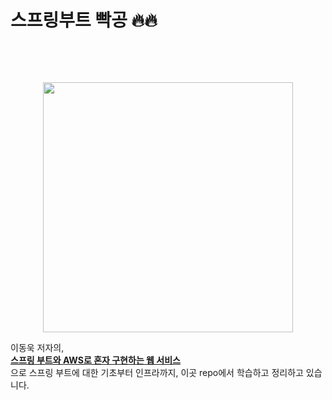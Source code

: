 # 스프링부트 빡공 🔥🔥

<img alt="" src="https://img.shields.io/badge/Java-11.0.1-yellow?style=flat-square&logo=java"> <img alt="" src="https://img.shields.io/badge/SpringBoot__version-2.1.7.RELEASE-yellowgreen?style=flat-square&logo=spring"> <img alt="" src="https://img.shields.io/badge/Gradle-4.10.2-blue?style=flat-square&logo=gradle">

<br />
<p align='center'><img src='https://user-images.githubusercontent.com/48408417/98798374-2b292600-2451-11eb-9c11-54cc64361e2d.png' width='400'></p>


이동욱 저자의,  
[**스프링 부트와 AWS로 혼자 구현하는 웹 서비스**](https://jojoldu.tistory.com/463)  
으로 스프링 부트에 대한 기초부터 인프라까지, 이곳 repo에서 학습하고 정리하고 있습니다.
